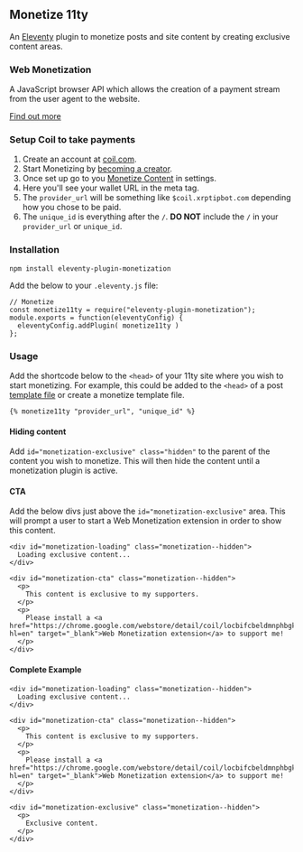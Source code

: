 ## Monetize 11ty 

An [Eleventy](https://www.11ty.dev/) plugin to monetize posts and site content by creating exclusive content areas.

### Web Monetization

A JavaScript browser API which allows the creation of a payment stream from the user agent to the website.

[Find out more](https://webmonetization.org/)

### Setup Coil to take payments

1. Create an account at [coil.com](https://coil.com/).
2. Start Monetizing by [becoming a creator](https://coil.com/creator).
3. Once set up go to you [Monetize Content](https://coil.com/settings/monetize) in settings.
4. Here you'll see your wallet URL in the meta tag.
5. The `provider_url` will be something like `$coil.xrptipbot.com` depending how you chose to be paid.
6. The `unique_id` is everything after the `/`. **DO NOT** include the `/` in your `provider_url` or `unique_id`. 

### Installation

`npm install eleventy-plugin-monetization`

Add the below to your `.eleventy.js` file:

```
// Monetize 
const monetize11ty = require("eleventy-plugin-monetization");
module.exports = function(eleventyConfig) {
  eleventyConfig.addPlugin( monetize11ty )
};
```

### Usage

Add the shortcode below to the `<head>` of your 11ty site where you wish to start monetizing. For example, this could be added to the `<head>` of a post [template file](https://www.11ty.dev/docs/data/) or create a monetize template file.

```
{% monetize11ty "provider_url", "unique_id" %}
```

#### Hiding content

Add `id="monetization-exclusive" class="hidden"` to the parent of the content you wish to monetize. This will then hide the content until a monetization plugin is active.

#### CTA 

Add the below divs just above the `id="monetization-exclusive"` area. This will prompt a user to start a Web Monetization extension in order to show this content.

```
<div id="monetization-loading" class="monetization--hidden">
  Loading exclusive content...
</div>

<div id="monetization-cta" class="monetization--hidden">
  <p>
    This content is exclusive to my supporters.
  </p>
  <p>
    Please install a <a href="https://chrome.google.com/webstore/detail/coil/locbifcbeldmnphbgkdigjmkbfkhbnca?hl=en" target="_blank">Web Monetization extension</a> to support me!
  </p>
</div>
```

#### Complete Example 

```
<div id="monetization-loading" class="monetization--hidden">
  Loading exclusive content...
</div>

<div id="monetization-cta" class="monetization--hidden">
  <p>
    This content is exclusive to my supporters.
  </p>
  <p>
    Please install a <a href="https://chrome.google.com/webstore/detail/coil/locbifcbeldmnphbgkdigjmkbfkhbnca?hl=en" target="_blank">Web Monetization extension</a> to support me!
  </p>
</div>

<div id="monetization-exclusive" class="monetization--hidden">
  <p>
    Exclusive content.
  </p>
</div>
```